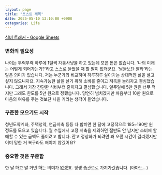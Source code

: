 ```yaml
---
layout: page
title: "포스트 제목"
date: 2025-05-10 13:10:00 +0900
categories: Life
---
```


[식비 트래커 - Google Sheets](https://docs.google.com/spreadsheets/d/1xxMiKly9UdQnixlNVM7hj1gRD-CZLTaknU5yz82zqKs/edit?usp=sharing)

### 변화의 필요성
나이는 무럭무럭 하루에 1일씩 자동사냥을 하고 있는데 모은 돈은 없습니다. '나의 미래는 어떻게 되어가는가?'라고 스스로 물었을 때 할 말이 없더군요. '남들보단 빨라'라는 말은 의미가 없습니다. 저는 누군가와 비교하며 하루하루 살아가는 상대적인 삶을 살고 싶지 않으니까요. 지속가능한 삶을 살기 위해 소비를 줄이고 저축을 늘리자고 결심했습니다. 그래서 가장 간단한 식비부터 줄이자고 결심했습니다. 일주일에 5만 원은 너무 적지만 그래도 한도를 5만 원으로 정했습니다. 당연히 넘치겠지만 처음부터 10만 원으로 마음의 여유를 주는 것보단 나을 거라는 생각이 들었습니다.

### 꾸준한 모으기도 시작
청년도약계좌, 주택청약, 연금저축 등등 다 합치면 한 달에 고정적으로 185~190만 원 정도를 모으고 있습니다. 월 수입에서 고정 저축을 제외하면 절반도 안 남지만 소비에 할애할 수 있는 금액도 줄이려고 합니다. 잔고 정상화가 되려면 꽤 오랜 시간이 걸리겠지만 이미 망한 거 복구라도 해야지 않겠어요?

### 중요한 것은 꾸준함
한 달 하고 말 거면 하는 의미가 없겠죠. 평생 습관으로 가져가겠습니다. (아마도...)